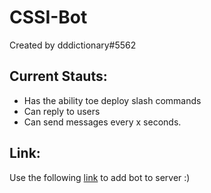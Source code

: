 # CSSI-Bot

Created by dddictionary#5562

## Current Stauts:
- Has the ability toe deploy slash commands
- Can reply to users
- Can send messages every x seconds.

## Link:
Use the following [link](https://discord.com/api/oauth2/authorize?client_id=1039367957542871081&permissions=517543950400&scope=bot) to add bot to server :)

